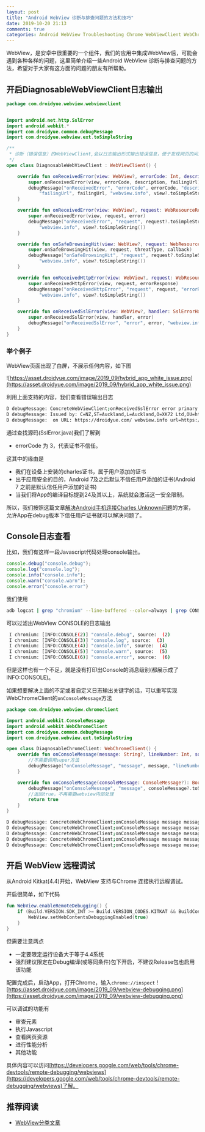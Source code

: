 ```yaml
---
layout: post
title: "Android WebView 诊断与排查问题的方法和技巧"
date: 2019-10-20 21:13
comments: true
categories: Android WebView Troubleshooting Chrome WebViewClient WebChromeClient Javascript Kotlin Console
---
```

WebView，是安卓中很重要的一个组件，我们的应用中集成WebView后，可能会遇到各种各样的问题，这里简单介绍一些Android WebView 诊断与排查问题的方法，希望对于大家有这方面的问题的朋友有所帮助。

<!--more-->

## 开启DiagnosableWebViewClient日志输出
```kotlin
package com.droidyue.webview.webviewclient


import android.net.http.SslError
import android.webkit.*
import com.droidyue.common.debugMessage
import com.droidyue.webview.ext.toSimpleString

/**
 * 诊断（错误信息）的WebViewClient,会以日志输出形式输出错误信息，便于发现网页的问题
 */
open class DiagnosableWebViewClient : WebViewClient() {

    override fun onReceivedError(view: WebView?, errorCode: Int, description: String?, failingUrl: String?) {
        super.onReceivedError(view, errorCode, description, failingUrl)
        debugMessage("onReceivedError", "errorCode", errorCode, "description", description,
            "failingUrl", failingUrl, "webview.info", view?.toSimpleString())
    }

    override fun onReceivedError(view: WebView?, request: WebResourceRequest?, error: WebResourceError?) {
        super.onReceivedError(view, request, error)
        debugMessage("onReceivedError", "request", request?.toSimpleString(), "error", error?.toSimpleString(),
            "webview.info", view?.toSimpleString())
    }

    override fun onSafeBrowsingHit(view: WebView?, request: WebResourceRequest?, threatType: Int, callback: SafeBrowsingResponse?) {
        super.onSafeBrowsingHit(view, request, threatType, callback)
        debugMessage("onSafeBrowsingHit", "request", request?.toSimpleString(), "threatType", threatType,
            "webview.info", view?.toSimpleString())
    }

    override fun onReceivedHttpError(view: WebView?, request: WebResourceRequest?, errorResponse: WebResourceResponse?) {
        super.onReceivedHttpError(view, request, errorResponse)
        debugMessage("onReceivedHttpError", "request", request, "errorResponse", errorResponse?.toSimpleString(),
            "webview.info", view?.toSimpleString())
    }

    override fun onReceivedSslError(view: WebView?, handler: SslErrorHandler?, error: SslError?) {
        super.onReceivedSslError(view, handler, error)
        debugMessage("onReceivedSslError", "error", error, "webview.info", view?.toSimpleString())
    }
}

```

### 举个例子
WebView页面出现了白屏，不展示任何内容，如下图

![https://asset.droidyue.com/image/2019_09/hybrid_app_white_issue.png](https://asset.droidyue.com/image/2019_09/hybrid_app_white_issue.png)

利用上面支持的内容，我们查看错误输出日志
```bash
D debugMessage: ConcreteWebViewClient;onReceivedSslError error primary error: 3 certificate: Issued to: CN=sni.cloudflaressl.com,O=Cloudflare\, Inc.,L=San Francisco,ST=CA,C=US;
D debugMessage: Issued by: C=NZ,ST=Auckland,L=Auckland,O=XK72 Ltd,OU=https://charlesproxy.com/ssl,CN=Charles Proxy CA (4 Sep 2018\, bogon);
D debugMessage:  on URL: https://droidyue.com/ webview.info url=https://droidyue.com/;originalUrl=null
```

通过查找源码(SslError.java)我们了解到

  * errorCode 为 3，代表证书不信任。

这其中的缘由是
  
  * 我们在设备上安装的charles证书，属于用户添加的证书
  * 出于应用安全的目的，Android 7及之后默认不信任用户添加的证书(Android 7 之前是默认信任用户添加的证书)
  * 当我们将App的编译目标提到24及其以上，系统就会激活这一安全限制。

所以，我们按照这篇文章[解决Android手机连接Charles Unknown问题](https://droidyue.com/blog/2019/01/13/resolve-charles-unknow-indicator-on-android-phones/)的方案，允许App在debug版本下信任用户证书就可以解决问题了。


## Console日志查看
比如，我们有这样一段Javascript代码处理console输出。
```javascript
console.debug("console.debug");
console.log("console.log");
console.info("console.info");
console.warn("console.warn");
console.error("console.error")
```
我们使用
```bash
adb logcat | grep "chromium" --line-buffered --color=always | grep CONSOLE --color=always
``` 
可以过滤出WebView CONSOLE的日志输出
```bash
 I chromium: [INFO:CONSOLE(2)] "console.debug", source:  (2)
 I chromium: [INFO:CONSOLE(3)] "console.log", source:  (3)
 I chromium: [INFO:CONSOLE(4)] "console.info", source:  (4)
 I chromium: [INFO:CONSOLE(5)] "console.warn", source:  (5)
 I chromium: [INFO:CONSOLE(6)] "console.error", source:  (6)
```
但是这样也有一个不足，就是没有打印出Console的消息级别(都展示成了INFO:CONSOLE)。

如果想要解决上面的不足或者自定义日志输出关键字的话，可以重写实现WebChromeClient的`onConsoleMessage`方法
```kotlin
package com.droidyue.webview.chromeclient

import android.webkit.ConsoleMessage
import android.webkit.WebChromeClient
import com.droidyue.common.debugMessage
import com.droidyue.webview.ext.toSimpleString

open class DiagnosableChromeClient: WebChromeClient() {
    override fun onConsoleMessage(message: String?, lineNumber: Int, sourceID: String?) {
        //不需要调用super方法
        debugMessage("onConsoleMessage", "message", message, "lineNumber", lineNumber, "sourceID", sourceID)
    }

    override fun onConsoleMessage(consoleMessage: ConsoleMessage?): Boolean {
        debugMessage("onConsoleMessage", "message", consoleMessage?.toSimpleString())
        //返回true，不再需要webview内部处理
        return true
    }
}
```

```bash
D debugMessage: ConcreteWebChromeClient;onConsoleMessage message messageLevel=TIP;message=console.debug;sourceId=;lineNumber=1
D debugMessage: ConcreteWebChromeClient;onConsoleMessage message messageLevel=LOG;message=console.log;sourceId=;lineNumber=2
D debugMessage: ConcreteWebChromeClient;onConsoleMessage message messageLevel=LOG;message=console.info;sourceId=;lineNumber=3
D debugMessage: ConcreteWebChromeClient;onConsoleMessage message messageLevel=WARNING;message=console.warn;sourceId=;lineNumber=4
D debugMessage: ConcreteWebChromeClient;onConsoleMessage message messageLevel=ERROR;message=console.error;sourceId=;lineNumber=5
```


## 开启 WebView 远程调试
从Android Kitkat(4.4)开始，WebView 支持与Chrome 连接执行远程调试。

开启很简单，如下代码
```kotlin
fun WebView.enableRemoteDebugging() {
    if (Build.VERSION.SDK_INT >= Build.VERSION_CODES.KITKAT && BuildConfig.DEBUG) {
        WebView.setWebContentsDebuggingEnabled(true)
    }
}
```

但需要注意两点

  * 一定要限定运行设备大于等于4.4系统
  * 强烈建议限定在Debug编译(或等同条件)包下开启，不建议Release包也启用该功能


配置完成后，启动App，打开Chrome，输入`chrome://inspect`
![https://asset.droidyue.com/image/2019_09/webview-debugging.png](https://asset.droidyue.com/image/2019_09/webview-debugging.png)


可以调试的功能有

  * 审查元素
  * 执行Javascript
  * 查看网页资源
  * 进行性能分析
  * 其他功能

具体内容可以访问[https://developers.google.com/web/tools/chrome-devtools/remote-debugging/webviews](https://developers.google.com/web/tools/chrome-devtools/remote-debugging/webviews)了解。


## 推荐阅读
  * [WebView分类文章](https://droidyue.com/blog/categories/webview/)



